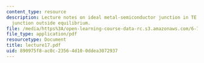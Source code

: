 ```yaml
---
content_type: resource
description: Lecture notes on ideal metal-semiconductor junction in TE and ideal metal-semiconductor
  junction outside equilibrium.
file: /media/https%3A/open-learning-course-data-rc.s3.amazonaws.com/6-720j-integrated-microelectronic-devices-spring-2007/890975f8ac0c23564d100ddea3072937_lecture17.pdf
file_type: application/pdf
resourcetype: Document
title: lecture17.pdf
uid: 890975f8-ac0c-2356-4d10-0ddea3072937
---
```

